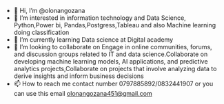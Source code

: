- 👋 Hi, I’m @olonangozana
- 👀 I’m interested in  information technology and Data Science, Python,Power bi, Pandas,Postgress,Tableau and also Machine learning doing classification 
- 🌱 I’m currently learning  Data science at Digital academy  
- 💞️ I’m looking to collaborate on  Engage in online communities, forums, and discussion groups related to IT and data science.Collaborate on developing machine learning models, AI applications, and predictive analytics projects,Collaborate on projects that involve analyzing data to derive insights and inform business decisions
- 📫 How to reach me contact number 0797885892/0832441907  or you can use this email olonangozana451@gmail.com

<!---
olonangozana/olonangozana is a ✨ special ✨ repository because its `README.md` (this file) appears on your GitHub profile.
You can click the Preview link to take a look at your changes.
--->
